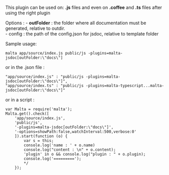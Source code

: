 This plugin can be used on: **.js** files and even on **.coffee** and **.ts** files after using the right plugin

Options : 
    - **outFolder** : the folder where all documentation must be generated, relative to outdir.  
    - config : the path of the config.json for jsdoc, relative to template folder

Sample usage:  

    malta app/source/index.js public/js -plugins=malta-jsdoc[outFolder:\"docs\"]

or in the .json file :

    "app/source/index.js" : "public/js -plugins=malta-jsdoc[outFolder:\"docs\"]",
    "app/source/index.ts" : "public/js -plugins=malta-typescript...malta-jsdoc[outFolder:\"docs\"]"

or in a script : 

    var Malta = require('malta');
    Malta.get().check([
        'app/source/index.js',
        'public/js',
        '-plugins=malta-jsdoc[outFolder:\"docs\"]',
        '-options=showPath:false,watchInterval:500,verbose:0'
        ]).start(function (o) {
            var s = this;
            console.log('name : ' + o.name)
            console.log("content : \n" + o.content);
            'plugin' in o && console.log("plugin : " + o.plugin);
            console.log('=========');
            */
        });
